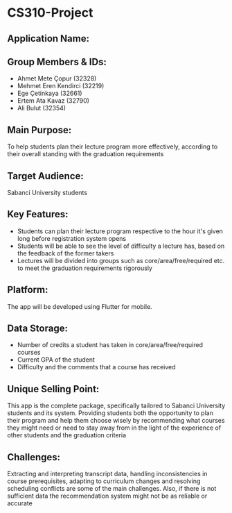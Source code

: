 # CS310-Project

## Application Name: 

## Group Members & IDs:
- Ahmet Mete Çopur (32328)
- Mehmet Eren Kendirci (32219)
- Ege Çetinkaya (32661)
- Ertem Ata Kavaz (32790)
- Ali Bulut (32354)

## Main Purpose: 
To help students plan their lecture program more effectively, according to their overall standing with the graduation requirements 
## Target Audience: 
Sabanci University students
## Key Features: 
- Students can plan their lecture program respective to the hour it's given long before registration system opens
- Students will be able to see the level of difficulty a lecture has, based on the feedback of the former takers
- Lectures will be divided into groups such as core/area/free/required etc. to meet the graduation requirements rigorously
## Platform: 
The app will be developed using Flutter for mobile.
## Data Storage: 
- Number of credits a student has taken in core/area/free/required courses
- Current GPA of the student
- Difficulty and the comments that a course has received
## Unique Selling Point: 
This app is the complete package, specifically tailored to Sabanci University students and its system. Providing students both the opportunity to plan their program and help them choose wisely by recommending what courses they might need or need to stay away from in the light of the experience of other students and the graduation criteria
## Challenges: 
Extracting and interpreting transcript data, handling inconsistencies in course prerequisites, adapting to curriculum changes and resolving scheduling conflicts are some of the main challenges. Also, if there is not sufficient data the recommendation system might not be as reliable or accurate
